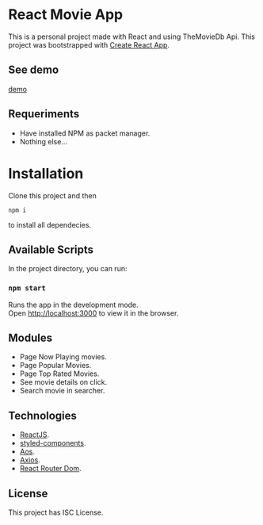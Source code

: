 # React Movie App

This is a personal project made with React and using TheMovieDb Api.
This project was bootstrapped with [Create React App](https://github.com/facebook/create-react-app).

## See demo
[demo](https://react-movie-wright.herokuapp.com)

## Requeriments

- Have installed NPM as packet manager.
- Nothing else...

# Installation

Clone this project and then
```
npm i

```
to install all dependecies.

## Available Scripts

In the project directory, you can run:

### `npm start`

Runs the app in the development mode.\
Open [http://localhost:3000](http://localhost:3000) to view it in the browser.

## Modules

- Page Now Playing movies.
- Page Popular Movies.
- Page Top Rated Movies.
- See movie details on click.
- Search movie in searcher.

## Technologies
- [ReactJS](https://github.com/facebook/create-react-app).
- [styled-components](https://github.com/styled-components/styled-components).
- [Aos](https://github.com/michalsnik/aos).
- [Axios](https://github.com/axios/axios).
- [React Router Dom](https://github.com/ReactTraining/react-router/tree/master/packages/react-router-dom).

## License
This project has ISC License.
